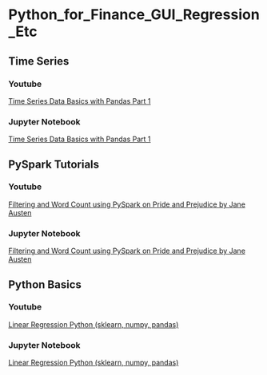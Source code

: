 # Python_for_Finance_GUI_Regression_Etc

## Time Series

### Youtube
[Time Series Data Basics with Pandas Part 1](https://www.youtube.com/watch?v=OwnaUVt6VVE "Time Series Data Basics with Pandas part 1")

### Jupyter Notebook
[Time Series Data Basics with Pandas Part 1](https://github.com/mGalarnyk/Python_Tutorials/blob/master/Time_Series/Part1_Time_Series_Data_BasicPlotting.ipynb "Time Series Data Basics with Pandas Part 1")

## PySpark Tutorials 

### Youtube
[Filtering and Word Count using PySpark on Pride and Prejudice by Jane Austen](https://www.youtube.com/watch?v=jg7Z8ctKpEs "Filtering and Word Count using PySpark on Pride and Prejudice")

### Jupyter Notebook
[Filtering and Word Count using PySpark on Pride and Prejudice by Jane Austen](https://github.com/mGalarnyk/Python_for_Finance_GUI_Regression_Etc/blob/master/PySpark_Basics/PySpark_Part1_Word_Count_Removing_Punctuation_Pride_Prejudice.ipynb "Filtering and Word Count using PySpark on Pride and Prejudice by Jane Austen")

## Python Basics 

### Youtube
[Linear Regression Python (sklearn, numpy, pandas)](https://www.youtube.com/watch?v=dSYJVbj4Eew "Linear Regression Python (sklearn, numpy, pandas)")

### Jupyter Notebook
[Linear Regression Python (sklearn, numpy, pandas)](https://github.com/mGalarnyk/Python_Tutorials/blob/master/Python_Basics/Linear_Regression_Python.ipynb "Linear Regression Python (sklearn, numpy, pandas)")
